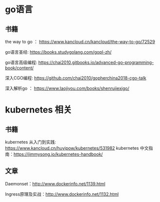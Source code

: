 # go语言
## 书籍
the way to go ： https://www.kancloud.cn/kancloud/the-way-to-go/72529

go语言圣经:  https://books.studygolang.com/gopl-zh/

go语言高级编程: https://chai2010.gitbooks.io/advanced-go-programming-book/content/

深入CGO编程: https://github.com/chai2010/gopherchina2018-cgo-talk

深入解析go ： https://www.laojiyou.com/books/shenrujiexigo/


#  kubernetes 相关
## 书籍
kubernetes 从入门到实践: https://www.kancloud.cn/huyipow/kubernetes/531982
kubernetes 中文指南：https://jimmysong.io/kubernetes-handbook/

## 文章
Daemonset：http://www.dockerinfo.net/1139.html

Ingress原理及实战：http://www.dockerinfo.net/1132.html
